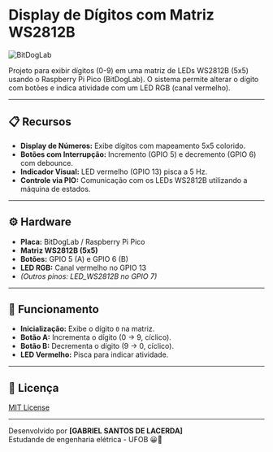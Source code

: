 # Display de Dígitos com Matriz WS2812B

![BitDogLab](https://via.placeholder.com/150x50?text=BitDogLab)

Projeto para exibir dígitos (0-9) em uma matriz de LEDs WS2812B (5x5) usando o Raspberry Pi Pico (BitDogLab). O sistema permite alterar o dígito com botões e indica atividade com um LED RGB (canal vermelho).

---

## 📋 Recursos

- **Display de Números:** Exibe dígitos com mapeamento 5x5 colorido.
- **Botões com Interrupção:** Incremento (GPIO 5) e decremento (GPIO 6) com debounce.
- **Indicador Visual:** LED vermelho (GPIO 13) pisca a 5 Hz.
- **Controle via PIO:** Comunicação com os LEDs WS2812B utilizando a máquina de estados.

---

## ⚙️ Hardware

- **Placa:** BitDogLab / Raspberry Pi Pico  
- **Matriz WS2812B (5x5)**
- **Botões:** GPIO 5 (A) e GPIO 6 (B)
- **LED RGB:** Canal vermelho no GPIO 13  
- *(Outros pinos: LED_WS2812B no GPIO 7)*

---


## 🚀 Funcionamento

- **Inicialização:** Exibe o dígito `0` na matriz.
- **Botão A:** Incrementa o dígito (0 → 9, cíclico).
- **Botão B:** Decrementa o dígito (9 → 0, cíclico).
- **LED Vermelho:** Pisca para indicar atividade.

---

## 📄 Licença

[MIT License](LICENSE)

---

Desenvolvido por **[GABRIEL SANTOS DE LACERDA]**  
Estudande de engenharia elétrica - UFOB
😀🚀
